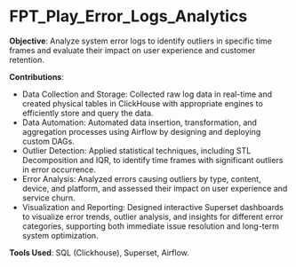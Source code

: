 # FPT_Play_Error_Logs_Analytics
**Objective**: Analyze system error logs to identify outliers in specific time frames and evaluate their impact on user experience and customer retention.

**Contributions**:		              
- Data Collection and Storage: Collected raw log data in real-time and created physical tables in ClickHouse with appropriate engines to efficiently store and query the data.
- Data Automation: Automated data insertion, transformation, and aggregation processes using Airflow by designing and deploying custom DAGs.
- Outlier Detection: Applied statistical techniques, including STL Decomposition and IQR, to identify time frames with significant outliers in error occurrence.
- Error Analysis: Analyzed errors causing outliers by type, content, device, and platform, and assessed their impact on user experience and service churn.
- Visualization and Reporting: Designed interactive Superset dashboards to visualize error trends, outlier analysis, and insights for different error categories, supporting both immediate issue resolution and long-term system optimization.

**Tools Used**: SQL (Clickhouse), Superset, Airflow.
